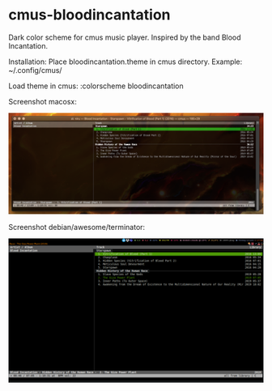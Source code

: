 # cmus-bloodincantation
Dark color scheme for cmus music player.
Inspired by the band Blood Incantation. 

Installation: Place bloodincantation.theme in cmus directory. Example: ~/.config/cmus/

Load theme in cmus: :colorscheme bloodincantation

Screenshot macosx:

![alt text](cmus-bloodincantation.png "screenshot")

Screenshot debian/awesome/terminator:

![alt text](cmus-bloodincantation2.png "screenshot")
